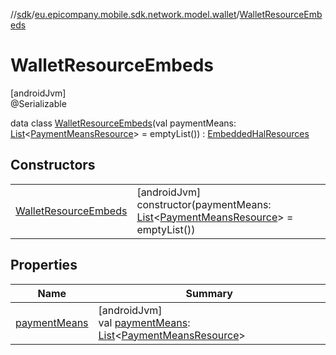 //[sdk](../../../index.md)/[eu.epicompany.mobile.sdk.network.model.wallet](../index.md)/[WalletResourceEmbeds](index.md)

# WalletResourceEmbeds

[androidJvm]\
@Serializable

data class [WalletResourceEmbeds](index.md)(val paymentMeans: [List](https://kotlinlang.org/api/latest/jvm/stdlib/kotlin.collections/-list/index.html)&lt;[PaymentMeansResource](../-payment-means-resource/index.md)&gt; = emptyList()) : [EmbeddedHalResources](../../eu.epicompany.mobile.android.data.network.model.hypermedia/-embedded-hal-resources/index.md)

## Constructors

| | |
|---|---|
| [WalletResourceEmbeds](-wallet-resource-embeds.md) | [androidJvm]<br>constructor(paymentMeans: [List](https://kotlinlang.org/api/latest/jvm/stdlib/kotlin.collections/-list/index.html)&lt;[PaymentMeansResource](../-payment-means-resource/index.md)&gt; = emptyList()) |

## Properties

| Name | Summary |
|---|---|
| [paymentMeans](payment-means.md) | [androidJvm]<br>val [paymentMeans](payment-means.md): [List](https://kotlinlang.org/api/latest/jvm/stdlib/kotlin.collections/-list/index.html)&lt;[PaymentMeansResource](../-payment-means-resource/index.md)&gt; |
